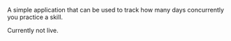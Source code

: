 A simple application that can be used to track how many days concurrently you practice a skill.

Currently not live.